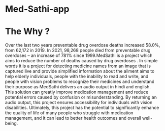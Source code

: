 # Med-Sathi-app

# The Why ?
Over the last two years preventable drug overdose deaths increased 58.0%, from 62,172 in 2019. In 2021, 98,268 people died from preventable drug overdoses – an increase of 781% since 1999.MedSathi is a project which aims to reduce the number of deaths caused by drug overdoses  .
In simple words it is a project for detecting medicine names from an image that is captured live and provide simplified information about the ailment aims to help elderly individuals, people with the inability to read and write, and people with vision problems to recognize their medicines and understand their purpose as MedSathi delivers an audio output in hindi and english. This solution can greatly improve medication management and reduce potential errors caused by confusion or misunderstanding. By returning an audio output, this project ensures accessibility for individuals with vision disabilities. Ultimately, this project has the potential to significantly enhance the quality of life of many people who struggle with medication management, and it can lead to better health outcomes and overall well-being.


